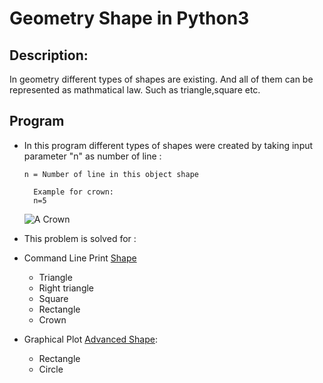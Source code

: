 # Geometry Shape in Python3 #

## Description: ##

In geometry different types of shapes are existing. And all of them can be represented as mathmatical law.
Such as triangle,square etc.

## Program ##

* In this program different types of shapes were created by taking input parameter "n" as number of line :

  ``` n = Number of line in this object shape ```
  ``` 
    Example for crown:
    n=5 
  ```
  ![A Crown ](images/Crown.png)
    
 * This problem is solved for :
  * Command Line Print [Shape](Shape.ipynb)
    * Triangle
    * Right triangle
    * Square
    * Rectangle
    * Crown
  * Graphical Plot [Advanced Shape](Advanced%20Shape.ipynb):
    * Rectangle
    * Circle
